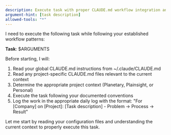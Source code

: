 ```yaml
---
description: Execute task with proper CLAUDE.md workflow integration and logging
argument-hint: [task description]
allowed-tools: "*"
---
```


I need to execute the following task while following your established workflow patterns:

**Task**: $ARGUMENTS

Before starting, I will:
1. Read your global CLAUDE.md instructions from ~/.claude/CLAUDE.md
2. Read any project-specific CLAUDE.md files relevant to the current context
3. Determine the appropriate project context (Planetary, Plainsight, or Personal)
4. Execute the task following your documented conventions
5. Log the work in the appropriate daily log with the format: "For [Company] on [Project]: [Task description] - Problem → Process → Result"

Let me start by reading your configuration files and understanding the current context to properly execute this task.